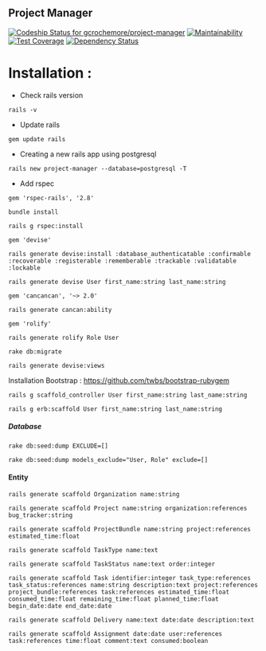 ## Project Manager

[![Codeship Status for gcrochemore/project-manager](https://app.codeship.com/projects/cd603c80-e2bc-0135-eacf-7e3cff71867b/status?branch=feat/initialisation-application)](https://app.codeship.com/projects/267935)
[![Maintainability](https://api.codeclimate.com/v1/badges/2c458e18679eb22cddfd/maintainability)](https://codeclimate.com/github/gcrochemore/project-manager/maintainability)
[![Test Coverage](https://api.codeclimate.com/v1/badges/2c458e18679eb22cddfd/test_coverage)](https://codeclimate.com/github/gcrochemore/project-manager/test_coverage)
[![Dependency Status](https://beta.gemnasium.com/badges/github.com/gcrochemore/project-manager.svg)](https://beta.gemnasium.com/projects/github.com/gcrochemore/project-manager)
# Installation :

- Check rails version

`rails -v`
- Update rails

`gem update rails`
- Creating a new rails app using postgresql

`rails new project-manager --database=postgresql -T`
- Add rspec

`gem 'rspec-rails', '2.8'`

`bundle install`

`rails g rspec:install`

`gem 'devise'`

`rails generate devise:install :database_authenticatable :confirmable :recoverable :registerable :rememberable :trackable :validatable :lockable`

`rails generate devise User first_name:string last_name:string`

`gem 'cancancan', '~> 2.0'`

`rails generate cancan:ability`

`gem 'rolify'`

`rails generate rolify Role User`

`rake db:migrate`

`rails generate devise:views`

Installation Bootstrap :
https://github.com/twbs/bootstrap-rubygem

`rails g scaffold_controller User first_name:string last_name:string`

`rails g erb:scaffold User first_name:string last_name:string`

##### Database
  
`rake db:seed:dump EXCLUDE=[]`

`rake db:seed:dump models_exclude="User, Role" exclude=[]`

#### Entity

`rails generate scaffold Organization name:string`

`rails generate scaffold Project name:string organization:references bug_tracker:string`

`rails generate scaffold ProjectBundle name:string project:references estimated_time:float`

`rails generate scaffold TaskType name:text`

`rails generate scaffold TaskStatus name:text order:integer`

`rails generate scaffold Task identifier:integer task_type:references task_status:references name:string description:text project:references project_bundle:references task:references estimated_time:float consumed_time:float remaining_time:float planned_time:float begin_date:date end_date:date`

`rails generate scaffold Delivery name:text date:date description:text`

`rails generate scaffold Assignment date:date user:references task:references time:float comment:text consumed:boolean`


